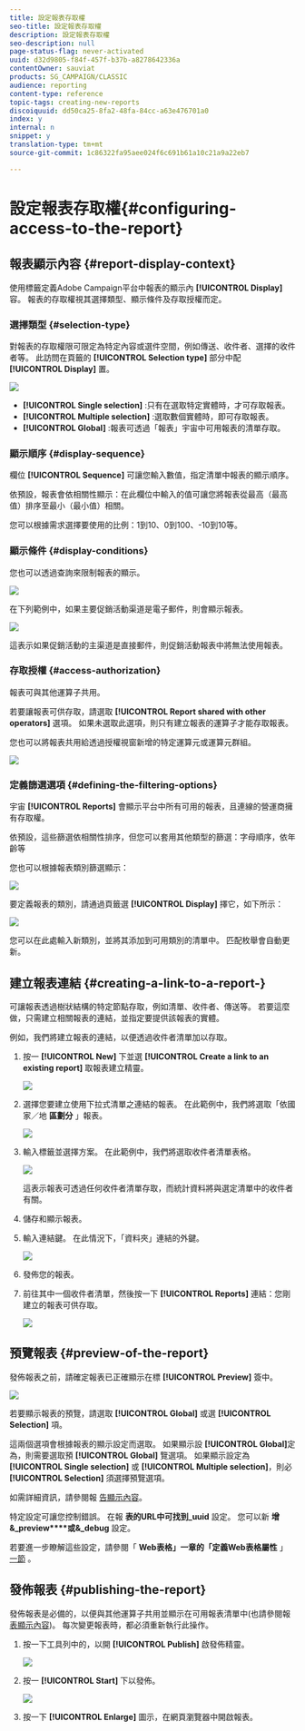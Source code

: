 ```yaml
---
title: 設定報表存取權
seo-title: 設定報表存取權
description: 設定報表存取權
seo-description: null
page-status-flag: never-activated
uuid: d32d9805-f84f-457f-b37b-a8278642336a
contentOwner: sauviat
products: SG_CAMPAIGN/CLASSIC
audience: reporting
content-type: reference
topic-tags: creating-new-reports
discoiquuid: dd50ca25-8fa2-48fa-84cc-a63e476701a0
index: y
internal: n
snippet: y
translation-type: tm+mt
source-git-commit: 1c86322fa95aee024f6c691b61a10c21a9a22eb7

---
```



# 設定報表存取權{#configuring-access-to-the-report}

## 報表顯示內容 {#report-display-context}

使用標籤定義Adobe Campaign平台中報表的顯示內 **[!UICONTROL Display]** 容。 報表的存取權視其選擇類型、顯示條件及存取授權而定。

### 選擇類型 {#selection-type}

對報表的存取權限可限定為特定內容或選件空間，例如傳送、收件者、選擇的收件者等。 此訪問在頁籤的 **[!UICONTROL Selection type]** 部分中配 **[!UICONTROL Display]** 置。

![](assets/s_ncs_advuser_report_visibility_4.png)

* **[!UICONTROL Single selection]** :只有在選取特定實體時，才可存取報表。
* **[!UICONTROL Multiple selection]** :選取數個實體時，即可存取報表。
* **[!UICONTROL Global]** :報表可透過「報表」宇宙中可用報表的清單存取。

### 顯示順序 {#display-sequence}

欄位 **[!UICONTROL Sequence]** 可讓您輸入數值，指定清單中報表的顯示順序。

依預設，報表會依相關性顯示：在此欄位中輸入的值可讓您將報表從最高（最高值）排序至最小（最小值）相關。

您可以根據需求選擇要使用的比例：1到10、0到100、-10到10等。

### 顯示條件 {#display-conditions}

您也可以透過查詢來限制報表的顯示。

![](assets/s_ncs_advuser_report_visibility_5.png)

在下列範例中，如果主要促銷活動渠道是電子郵件，則會顯示報表。

![](assets/s_ncs_advuser_report_visibility_6.png)

這表示如果促銷活動的主渠道是直接郵件，則促銷活動報表中將無法使用報表。

### 存取授權 {#access-authorization}

報表可與其他運算子共用。

若要讓報表可供存取，請選取 **[!UICONTROL Report shared with other operators]** 選項。 如果未選取此選項，則只有建立報表的運算子才能存取報表。

您也可以將報表共用給透過授權視窗新增的特定運算元或運算元群組。

![](assets/s_ncs_advuser_report_visibility_8.png)

### 定義篩選選項 {#defining-the-filtering-options}

宇宙 **[!UICONTROL Reports]** 會顯示平台中所有可用的報表，且連線的營運商擁有存取權。

依預設，這些篩選依相關性排序，但您可以套用其他類型的篩選：字母順序，依年齡等

您也可以根據報表類別篩選顯示：

![](assets/report_ovv_select_type.png)

要定義報表的類別，請通過頁籤選 **[!UICONTROL Display]** 擇它，如下所示：

![](assets/report_select_category.png)

您可以在此處輸入新類別，並將其添加到可用類別的清單中。 匹配枚舉會自動更新。

## 建立報表連結 {#creating-a-link-to-a-report-}

可讓報表透過樹狀結構的特定節點存取，例如清單、收件者、傳送等。 若要這麼做，只需建立相關報表的連結，並指定要提供該報表的實體。

例如，我們將建立報表的連結，以便透過收件者清單加以存取。

1. 按一 **[!UICONTROL New]** 下並選 **[!UICONTROL Create a link to an existing report]** 取報表建立精靈。

   ![](assets/s_ncs_advuser_report_wizard_link_01.png)

1. 選擇您要建立使用下拉式清單之連結的報表。 在此範例中，我們將選取「依國家／地 **區劃分** 」報表。

   ![](assets/s_ncs_advuser_report_wizard_link_02.png)

1. 輸入標籤並選擇方案。 在此範例中，我們將選取收件者清單表格。

   ![](assets/s_ncs_advuser_report_wizard_link_03.png)

   這表示報表可透過任何收件者清單存取，而統計資料將與選定清單中的收件者有關。

1. 儲存和顯示報表。
1. 輸入連結鍵。 在此情況下，「資料夾」連結的外鍵。

   ![](assets/s_ncs_advuser_report_wizard_link_04.png)

1. 發佈您的報表。
1. 前往其中一個收件者清單，然後按一下 **[!UICONTROL Reports]** 連結：您剛建立的報表可供存取。

   ![](assets/s_ncs_advuser_report_wizard_link_05.png)

## 預覽報表 {#preview-of-the-report}

發佈報表之前，請確定報表已正確顯示在標 **[!UICONTROL Preview]** 簽中。

![](assets/s_ncs_advuser_report_preview_01.png)

若要顯示報表的預覽，請選取 **[!UICONTROL Global]** 或選 **[!UICONTROL Selection]** 項。

這兩個選項會根據報表的顯示設定而選取。 如果顯示設 **[!UICONTROL Global]**&#x200B;定為，則需要選取預 **[!UICONTROL Global]** 覽選項。 如果顯示設定為 **[!UICONTROL Single selection]** 或 **[!UICONTROL Multiple selection]**，則必 **[!UICONTROL Selection]** 須選擇預覽選項。

如需詳細資訊，請參閱報 [告顯示內容](#report-display-context)。

特定設定可讓您控制錯誤。 在報 **表的URL中可找到_uuid** 設定。 您可以新 **增&amp;_preview****或&amp;_debug** 設定。

若要進一步瞭解這些設定，請參閱「 **Web表格」一章的「定義Web表格屬性** 」 [一節](../../web/using/about-web-forms.md) 。

## 發佈報表 {#publishing-the-report}

發佈報表是必備的，以便與其他運算子共用並顯示在可用報表清單中(也請參閱報 [表顯示內容](#report-display-context))。 每次變更報表時，都必須重新執行此操作。

1. 按一下工具列中的，以開 **[!UICONTROL Publish]** 啟發佈精靈。

   ![](assets/s_ncs_advuser_report_publish_01.png)

1. 按一 **[!UICONTROL Start]** 下以發佈。

   ![](assets/s_ncs_advuser_report_publish_02.png)

1. 按一下 **[!UICONTROL Enlarge]** 圖示，在網頁瀏覽器中開啟報表。


